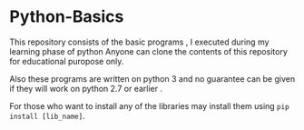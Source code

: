 # Python-Basics
This repository consists of the basic programs , I executed during my learning phase of python 
Anyone can clone the contents of this repository for educational puropose only.

Also these programs are written on python 3 and no guarantee can be given if they will work on python 2.7 or earlier .

For those who want to install any of the libraries may install them using `pip install [lib_name]`.
